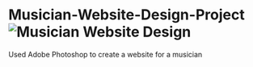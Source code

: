 # Musician-Website-Design-Project![Musician Website Design](https://user-images.githubusercontent.com/76635727/195269867-b2006860-90c2-4237-9216-074573877c43.jpg)

Used Adobe Photoshop to create a website for a musician
